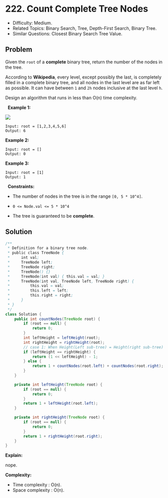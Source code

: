 # 222. Count Complete Tree Nodes

- Difficulty: Medium.
- Related Topics: Binary Search, Tree, Depth-First Search, Binary Tree.
- Similar Questions: Closest Binary Search Tree Value.

## Problem

Given the ```root``` of a **complete** binary tree, return the number of the nodes in the tree.

According to **Wikipedia**, every level, except possibly the last, is completely filled in a complete binary tree, and all nodes in the last level are as far left as possible. It can have between ```1``` and ```2h``` nodes inclusive at the last level ```h```.

Design an algorithm that runs in less than O(n) time complexity.

 
**Example 1:**

![](https://assets.leetcode.com/uploads/2021/01/14/complete.jpg)

```
Input: root = [1,2,3,4,5,6]
Output: 6
```

**Example 2:**

```
Input: root = []
Output: 0
```

**Example 3:**

```
Input: root = [1]
Output: 1
```

 
**Constraints:**


	
- The number of nodes in the tree is in the range ```[0, 5 * 10^4]```.
	
- ```0 <= Node.val <= 5 * 10^4```
	
- The tree is guaranteed to be **complete**.



## Solution

```java
/**
 * Definition for a binary tree node.
 * public class TreeNode {
 *     int val;
 *     TreeNode left;
 *     TreeNode right;
 *     TreeNode() {}
 *     TreeNode(int val) { this.val = val; }
 *     TreeNode(int val, TreeNode left, TreeNode right) {
 *         this.val = val;
 *         this.left = left;
 *         this.right = right;
 *     }
 * }
 */
class Solution {
    public int countNodes(TreeNode root) {
        if (root == null) {
            return 0;
        }
        int leftHeight = leftHeight(root);
        int rightHeight = rightHeight(root);
        // case 1: When Height(Left sub-tree) = Height(right sub-tree) 2^h - 1
        if (leftHeight == rightHeight) {
            return (1 << leftHeight) - 1;
        } else {
            return 1 + countNodes(root.left) + countNodes(root.right);
        }
    }

    private int leftHeight(TreeNode root) {
        if (root == null) {
            return 0;
        }
        return 1 + leftHeight(root.left);
    }

    private int rightHeight(TreeNode root) {
        if (root == null) {
            return 0;
        }
        return 1 + rightHeight(root.right);
    }
}
```

**Explain:**

nope.

**Complexity:**

* Time complexity : O(n).
* Space complexity : O(n).
